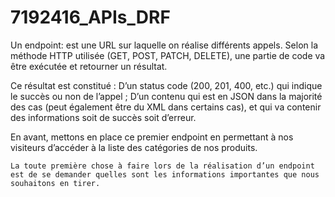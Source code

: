 # 7192416_APIs_DRF
Un endpoint:
    est une URL sur laquelle on réalise différents appels. Selon la méthode HTTP utilisée 
    (GET, POST, PATCH, DELETE), une partie de code va être exécutée et retourner un résultat.

Ce résultat est constitué :
    D’un status code (200, 201, 400, etc.) qui indique le succès ou non de l’appel ;
    D’un contenu qui est en JSON dans la majorité des cas (peut également être du XML dans certains cas),
    et qui va contenir des informations soit de succès soit d’erreur.

En avant, mettons en place ce premier endpoint en permettant à nos visiteurs d’accéder à la liste des catégories de nos produits.

    La toute première chose à faire lors de la réalisation d’un endpoint est de se demander quelles sont les informations importantes que nous souhaitons en tirer.